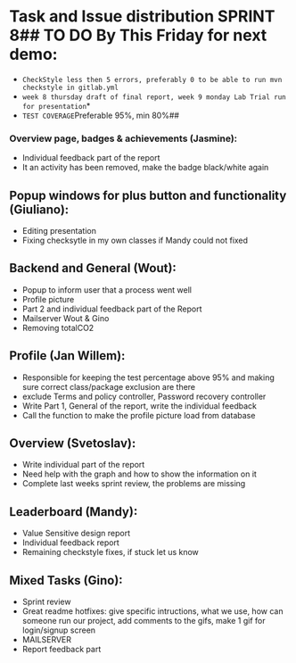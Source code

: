 # Task and Issue distribution SPRINT 8## TO DO By This Friday for next demo:

* `CheckStyle less then 5 errors, preferably 0 to be able to run mvn checkstyle in gitlab.yml`
* `week 8 thursday draft of final report, week 9 monday Lab Trial run for presentation`* 
* `TEST COVERAGE`Preferable 95%, min 80%## 

### Overview page, badges & achievements (Jasmine):

* Individual feedback part of the report
* It an activity has been removed, make the badge black/white again

## Popup windows for plus button and functionality (Giuliano):

* Editing presentation
* Fixing checksytle in my own classes if Mandy could not fixed

## Backend and General (Wout):

* Popup to inform user that a process went well
* Profile picture
* Part 2 and individual feedback part of the Report
* Mailserver Wout & Gino
* Removing totalCO2

## Profile (Jan Willem):

* Responsible for keeping the test percentage above 95% and making sure correct class/package exclusion are there
* exclude Terms and policy controller, Password recovery controller
* Write Part 1, General of the report, write the individual feedback
* Call the function to make the profile picture load from database

## Overview (Svetoslav):

* Write individual part of the report
* Need help with the graph and how to show the information on it
* Complete last weeks sprint review, the problems are missing

## Leaderboard (Mandy):

* Value Sensitive design report
* Individual feedback report
* Remaining checkstyle fixes, if stuck let us know

## Mixed Tasks (Gino): 

* Sprint review
* Great readme hotfixes: give specific intructions, what we use, how can someone run our project, add comments to the gifs, make 1 gif for login/signup screen
* MAILSERVER
* Report feedback part
